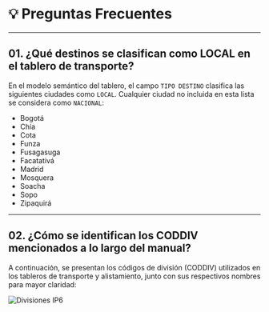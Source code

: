 # 💡 Preguntas Frecuentes

---

## 01. ¿Qué destinos se clasifican como LOCAL en el tablero de transporte?
  
En el modelo semántico del tablero, el campo `TIPO DESTINO` clasifica las siguientes ciudades como `LOCAL`. Cualquier ciudad no incluida en esta lista se considera como `NACIONAL`:  

- Bogotá  
- Chía  
- Cota  
- Funza  
- Fusagasuga  
- Facatativá  
- Madrid  
- Mosquera  
- Soacha  
- Sopo  
- Zipaquirá  
  
---

## 02. ¿Cómo se identifican los CODDIV mencionados a lo largo del manual?
  
A continuación, se presentan los códigos de división (CODDIV) utilizados en los tableros de transporte y alistamiento, junto con sus respectivos nombres para mayor claridad:  

<img src="http://129.146.161.23/api/BI/_asset/03_transporte/12-divisiones.png" alt="Divisiones IP6" loading="lazy"/>  
